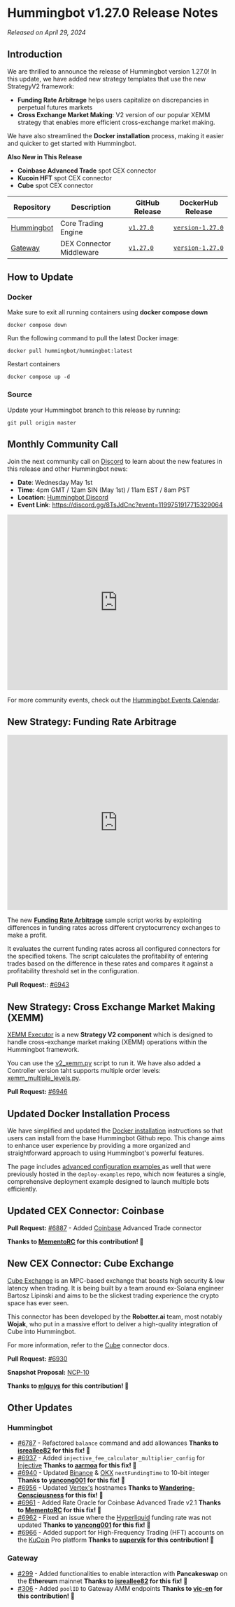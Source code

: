 # Hummingbot v1.27.0 Release Notes

*Released on April 29, 2024*

## Introduction

We are thrilled to announce the release of Hummingbot version 1.27.0! In this update, we have added new strategy templates that use the new StrategyV2 framework:

* **Funding Rate Arbitrage** helps users capitalize on discrepancies in perpetual futures markets
* **Cross Exchange Market Making**: V2 version of our popular XEMM strategy that enables more efficient cross-exchange market making. 

We have also streamlined the **Docker installation** process, making it easier and quicker to get started with Hummingbot. 

**Also New in This Release**

* **Coinbase Advanced Trade** spot CEX connector
* **Kucoin HFT** spot CEX connector
* **Cube** spot CEX connector

| Repository | Description | GitHub Release | DockerHub Release |
|------------|-------------|----------------|-------------------|
| [Hummingbot](https://github.com/hummingbot/hummingbot) | Core Trading Engine | [`v1.27.0`](https://github.com/hummingbot/hummingbot/releases/tag/v1.27.0) | [`version-1.27.0`](https://hub.docker.com/r/hummingbot/hummingbot/tags?name=version-1.27.0) |
| [Gateway](https://github.com/hummingbot/gateway) | DEX Connector Middleware | [`v1.27.0`](https://github.com/hummingbot/gateway/releases/tag/v1.27.0) | [`version-1.27.0`](https://hub.docker.com/r/hummingbot/gateway/tags?name=version-1.27.0) |

## How to Update

### Docker

Make sure to exit all running containers using **docker compose down**

```
docker compose down
```

Run the following command to pull the latest Docker image:

```
docker pull hummingbot/hummingbot:latest
```

Restart containers

```
docker compose up -d
```

### Source

Update your Hummingbot branch to this release by running:

```
git pull origin master
```

## Monthly Community Call

Join the next community call on [Discord](https://discord.gg/hummingbot) to learn about the new features in this release and other Hummingbot news:

* **Date**: Wednesday May 1st
* **Time**: 4pm GMT / 12am SIN (May 1st) / 11am EST / 8am PST 
* **Location**: [Hummingbot Discord](https://discord.gg/hummingbot)
* **Event Link**: <https://discord.gg/8TsJdCnc?event=1199751917715329064>

<iframe style="width:100%; min-height:400px;" src="https://www.youtube.com/embed/3wVcoOpdwus" frameborder="0" allow="accelerometer; autoplay; encrypted-media; gyroscope; picture-in-picture" allowfullscreen></iframe>

For more community events, check out the [Hummingbot Events Calendar](https://lu.ma/u/hummingbot).

## New Strategy: Funding Rate Arbitrage

<iframe style="width:100%; min-height:400px;" src="https://www.youtube.com/embed/Ly8R5g3juxw?si=bW_5vralw6zZd-0s" frameborder="0" allow="accelerometer; autoplay; encrypted-media; gyroscope; picture-in-picture" allowfullscreen></iframe>

The new [**Funding Rate Arbitrage**](https://github.com/hummingbot/hummingbot/blob/master/scripts/funding_rate_arb.py) sample script works by exploiting differences in funding rates across different cryptocurrency exchanges to make a profit. 

It evaluates the current funding rates across all configured connectors for the specified tokens. The script calculates the profitability of entering trades based on the difference in these rates and compares it against a profitability threshold set in the configuration.

**Pull Request:**: [#6943](https://github.com/hummingbot/hummingbot/pull/6943) 

## New Strategy: Cross Exchange Market Making (XEMM)

[XEMM Executor](../v2-strategies/executors/xemm-executor.md) is a new **Strategy V2 component**  which is designed to handle cross-exchange market making (XEMM) operations within the Hummingbot framework. 

You can use the [v2_xemm.py](https://github.com/hummingbot/hummingbot/blob/master/scripts/v2_xemm.py) script to run it. We have also added a Controller version taht supports multiple order levels: [xemm_multiple_levels.py](https://github.com/hummingbot/hummingbot/blob/master/controllers/generic/xemm_multiple_levels.py).

**Pull Request:**  [#6946](https://github.com/hummingbot/hummingbot/pull/6946)

## Updated Docker Installation Process

We have simplified and updated the [Docker installation](/installation/docker) instructions so that users can install from the base Hummingbot Github repo. This change aims to enhance user experience by providing a more organized and straightforward approach to using Hummingbot's powerful features.

The page includes [advanced configuration examples ](/installation/docker/#advanced-configurations) as well that were previously hosted in the `deploy-examples` repo, which now features a single, comprehensive deployment example designed to launch multiple bots efficiently. 

## Updated CEX Connector: Coinbase

**Pull Request:**  [#6887](https://github.com/hummingbot/hummingbot/pull/6887) - Added [Coinbase](../exchanges/coinbase-advanced-trade.md) Advanced Trade connector

**Thanks to [MementoRC](https://github.com/MementoRC) for this contribution! 🙏**

## New CEX Connector: Cube Exchange

[Cube Exchange](https://www.cube.exchange/) is an MPC-based exchange that boasts high security & low latency when trading. It is being built by a team around ex-Solana engineer Bartosz Lipinski and aims to be the slickest trading experience the crypto space has ever seen.

This connector has been developed by the **Robotter.ai** team, most notably **Wojak**, who put in a massive effort to deliver a high-quality integration of Cube into Hummingbot. 

For more information, refer to the [Cube](../exchanges/cube/index.md) connector docs.

**Pull Request:**  [#6930](https://github.com/hummingbot/hummingbot/pull/6930)

**Snapshot Proposal:** [NCP-10](https://snapshot.org/#/hbot-ncp.eth/proposal/0x3fba9b7642438d957258923bb4207b252c4a9ec712b93cf84f1b6e25b9077385)

**Thanks to [mlguys](https://github.com/mlguys) for this contribution! 🙏**


## Other Updates

### Hummingbot

- [#6787](https://github.com/hummingbot/hummingbot/pull/6787) - Refactored `balance` command and add allowances **Thanks to [isreallee82](https://github.com/isreallee82) for this fix! 🙏**
- [#6937](https://github.com/hummingbot/hummingbot/pull/6937) - Added `injective_fee_calculator_multiplier_config` for [Injective](../exchanges/injective.md) **Thanks to [aarmoa](https://github.com/aarmoa) for this fix! 🙏**
- [#6940](https://github.com/hummingbot/hummingbot/pull/6940) - Updated [Binance](../exchanges/binance/index.md) & [OKX](../exchanges/okx/okx.md) `nextFundingTime` to 10-bit integer **Thanks to [yancong001](https://github.com/yancong001) for this fix! 🙏**
- [#6956](https://github.com/hummingbot/hummingbot/pull/6956) - Updated [Vertex's](../exchanges/vertex.md) hostnames **Thanks to [Wandering-Consciousness](https://github.com/Wandering-Consciousness) for this fix! 🙏**
- [#6961](https://github.com/hummingbot/hummingbot/pull/6961) - Added Rate Oracle for Coinbase Advanced Trade v2.1 **Thanks to [MementoRC](https://github.com/MementoRC) for this fix! 🙏**
- [#6962](https://github.com/hummingbot/hummingbot/pull/6962) - Fixed an issue where the [Hyperliquid](../exchanges/hyperliquid.md) funding rate was not updated **Thanks to [yancong001](https://github.com/yancong001) for this fix! 🙏**
- [#6966](https://github.com/hummingbot/hummingbot/pull/6966) -  Added support for High-Frequency Trading (HFT) accounts on the [KuCoin](../exchanges/kucoin/index.md) Pro platform **Thanks to [supervik](https://github.com/supervik) for this contribution! 🙏**

### Gateway

- [#299](https://github.com/hummingbot/gateway/pull/299) - Added functionalities to enable interaction with **Pancakeswap** on the **Ethereum** mainnet **Thanks to [isreallee82](https://github.com/isreallee82) for this fix! 🙏**
- [#306](https://github.com/hummingbot/gateway/pull/306) - Added `poolID` to Gateway AMM endpoints **Thanks to [vic-en](https://github.com/vic-en) for this contribution! 🙏**

